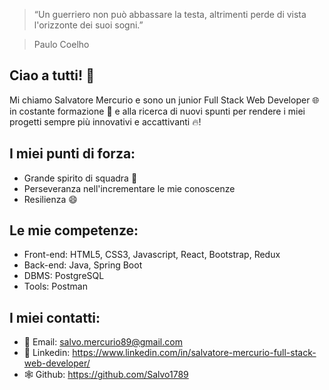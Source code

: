 > “Un guerriero non può abbassare la testa, altrimenti perde di vista l'orizzonte dei suoi sogni.”

> Paulo Coelho

Ciao a tutti! :wave:
---
Mi chiamo Salvatore Mercurio e sono un junior Full Stack Web Developer 🌐 in costante formazione :muscle: e alla ricerca di nuovi spunti per rendere i miei progetti sempre più innovativi e accattivanti 🔥!

**I miei punti di forza:**
---
* Grande spirito di squadra 🤝
* Perseveranza nell'incrementare le mie conoscenze
* Resilienza 😄
  
**Le mie competenze:**
---
* Front-end: HTML5, CSS3, Javascript, React, Bootstrap, Redux
* Back-end: Java, Spring Boot
* DBMS: PostgreSQL
* Tools: Postman

**I miei contatti:**
---
* 📧 Email: salvo.mercurio89@gmail.com
* 👔 Linkedin: https://www.linkedin.com/in/salvatore-mercurio-full-stack-web-developer/
* 🕸️ Github: https://github.com/Salvo1789

  

  

